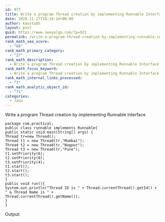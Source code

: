 ```yaml
---
id: 977
title: Write a program Thread creation by implementing Runnable Interface
date: 2020-11-27T18:18:10+00:00
author: kaustubh
layout: post
guid: https://www.swayalgo.com/?p=922
permalink: /write-a-program-thread-creation-by-implementing-runnable-interface/
rank_math_seo_score:
  - "68"
rank_math_primary_category:
  - "27"
rank_math_description:
  - Write a program Thread creation by implementing Runnable Interface
rank_math_focus_keyword:
  - Write a program Thread creation by implementing Runnable Interface
rank_math_internal_links_processed:
  - "1"
rank_math_analytic_object_id:
  - "71"
categories:
  - Java
---
```

 

Write a program Thread creation by implementing Runnable Interface

<pre class="wp-block-code"><code>package com.practical;
public class runnable implements Runnable{
public static void main(String&#91;] args) {
Thread tr=new Thread();
Thread t1 = new Thread(tr,"Mumbai");
Thread t2 = new Thread(tr,"Nagpur");
Thread t3 = new Thread(tr,"Pune");
t1.setPriority(6);
t2.setPriority(8);
t3.setPriority(4);
t1.start();
t2.start();
t3.start();
}
public void run(){
System.out.println("Thread ID is " + Thread.currentThread().getId() + " & Thread Name is " +
Thread.currentThread().getName());
}
}</code></pre>

Output:<figure class="wp-block-image size-large">

<img src="http://blog.kaustubh.codes/imgs/wp-content/uploads/2020/11/image-25.png" alt="" class="wp-image-923" /> </figure>